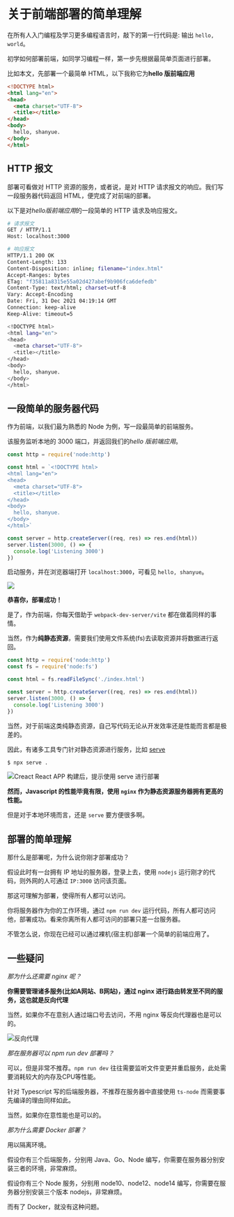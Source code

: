 # 关于前端部署的简单理解

在所有人入门编程及学习更多编程语言时，敲下的第一行代码是: 输出 `hello, world`。

初学如何部署前端，如同学习编程一样，第一步先根据最简单页面进行部署。

比如本文，先部署一个最简单 HTML，以下我称它为**hello 版前端应用**

``` html
<!DOCTYPE html>
<html lang="en">
<head>
  <meta charset="UTF-8">
  <title></title>
</head>
<body>
  hello, shanyue. 
</body>
</html>
```

## HTTP 报文

部署可看做对 HTTP 资源的服务，或者说，是对 HTTP 请求报文的响应。我们写一段服务器代码返回 HTML，便完成了对前端的部署。

以下是对*hello版前端应用*的一段简单的 HTTP 请求及响应报文。

``` bash
# 请求报文
GET / HTTP/1.1
Host: localhost:3000

# 响应报文
HTTP/1.1 200 OK
Content-Length: 133
Content-Disposition: inline; filename="index.html"
Accept-Ranges: bytes
ETag: "f35811a8315e55a02d427abef9b906fca6defedb"
Content-Type: text/html; charset=utf-8
Vary: Accept-Encoding
Date: Fri, 31 Dec 2021 04:19:14 GMT
Connection: keep-alive
Keep-Alive: timeout=5

<!DOCTYPE html>
<html lang="en">
<head>
  <meta charset="UTF-8">
  <title></title>
</head>
<body>
  hello, shanyue. 
</body>
</html>
```

## 一段简单的服务器代码

作为前端，以我们最为熟悉的 Node 为例，写一段最简单的前端服务。

该服务监听本地的 3000 端口，并返回我们的*hello 版前端应用*。

``` js
const http = require('node:http')

const html = `<!DOCTYPE html>
<html lang="en">
<head>
  <meta charset="UTF-8">
  <title></title>
</head>
<body>
  hello, shanyue. 
</body>
</html>`

const server = http.createServer((req, res) => res.end(html))
server.listen(3000, () => {
  console.log('Listening 3000')
})
```

启动服务，并在浏览器端打开 `localhost:3000`，可看见 `hello, shanyue`。

![](https://cdn.jsdelivr.net/gh/shfshanyue/assets/2021-12-31/clipboard-3621.529aef.webp)

**恭喜你，部署成功！**

是了，作为前端，你每天借助于 `webpack-dev-server/vite` 都在做着同样的事情。

当然，作为**纯静态资源**，需要我们使用文件系统(fs)去读取资源并将数据进行返回。

``` js
const http = require('node:http')
const fs = require('node:fs')

const html = fs.readFileSync('./index.html')

const server = http.createServer((req, res) => res.end(html))
server.listen(3000, () => {
  console.log('Listening 3000')
})
```

当然，对于前端这类纯静态资源，自己写代码无论从开发效率还是性能而言都是极差的。

因此，有诸多工具专门针对静态资源进行服务，比如 [serve](https://github.com/vercel/serve)

``` bash
$ npx serve .
```

![Creact React APP 构建后，提示使用 serve 进行部署](https://cdn.jsdelivr.net/gh/shfshanyue/assets/2021-12-31/clipboard-3980.619061.webp)

**然而，Javascript 的性能毕竟有限，使用 `nginx` 作为静态资源服务器拥有更高的性能。**

但是对于本地环境而言，还是 `serve` 要方便很多啊。

## 部署的简单理解

那什么是部署呢，为什么说你刚才部署成功？

假设此时有一台拥有 IP 地址的服务器，登录上去，使用 `nodejs` 运行刚才的代码，则外网的人可通过 `IP:3000` 访问该页面。

那这可理解为部署，使得所有人都可以访问。

你将服务器作为你的工作环境，通过 `npm run dev` 运行代码，所有人都可访问他，部署成功。看来你离所有人都可访问的部署只差一台服务器。

不管怎么说，你现在已经可以通过裸机(宿主机)部署一个简单的前端应用了。

## 一些疑问

*那为什么还需要 nginx 呢？*

**你需要管理诸多服务(比如A网站、B网站)，通过 nginx 进行路由转发至不同的服务，这也就是反向代理**

当然，如果你不在意别人通过端口号去访问，不用 nginx 等反向代理器也是可以的。

![反向代理](https://cdn.jsdelivr.net/gh/shfshanyue/assets/2021-12-31/Nginx.e7035d.webp)

*那在服务器可以 npm run dev 部署吗？*

可以，但是非常不推荐。`npm run dev` 往往需要监听文件变更并重启服务，此处需要消耗较大的内存及CPU等性能。

针对 Typescript 写的后端服务器，不推荐在服务器中直接使用 `ts-node` 而需要事先编译的理由同样如此。

当然，如果你在意性能也是可以的。

*那为什么需要 Docker 部署？*

用以隔离环境。

假设你有三个后端服务，分别用 Java、Go、Node 编写，你需要在服务器分别安装三者的环境，非常麻烦。

假设你有三个 Node 服务，分别用 node10、node12、node14 编写，你需要在服务器分别安装三个版本 nodejs，非常麻烦。

而有了 Docker，就没有这种问题。
